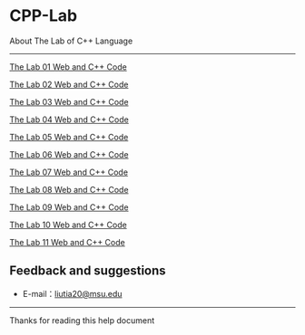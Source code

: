 # CPP-Lab

About The Lab of C++ Language

-----

[The Lab 01 Web and C++ Code](https://github.com/liutiantian233/CPP-Lab/tree/master/Lab01)

[The Lab 02 Web and C++ Code](https://github.com/liutiantian233/CPP-Lab/tree/master/Lab02)

[The Lab 03 Web and C++ Code](https://github.com/liutiantian233/CPP-Lab/tree/master/Lab03)

[The Lab 04 Web and C++ Code](https://github.com/liutiantian233/CPP-Lab/tree/master/Lab04)

[The Lab 05 Web and C++ Code](https://github.com/liutiantian233/CPP-Lab/tree/master/Lab05)

[The Lab 06 Web and C++ Code](https://github.com/liutiantian233/CPP-Lab/tree/master/Lab06)

[The Lab 07 Web and C++ Code](https://github.com/liutiantian233/CPP-Lab/tree/master/Lab07)

[The Lab 08 Web and C++ Code](https://github.com/liutiantian233/CPP-Lab/tree/master/Lab08)

[The Lab 09 Web and C++ Code](https://github.com/liutiantian233/CPP-Lab/tree/master/Lab09)

[The Lab 10 Web and C++ Code](https://github.com/liutiantian233/CPP-Lab/tree/master/Lab10)

[The Lab 11 Web and C++ Code](https://github.com/liutiantian233/CPP-Lab/tree/master/Lab11)

## Feedback and suggestions

- E-mail：<liutia20@msu.edu>

---------

Thanks for reading this help document
